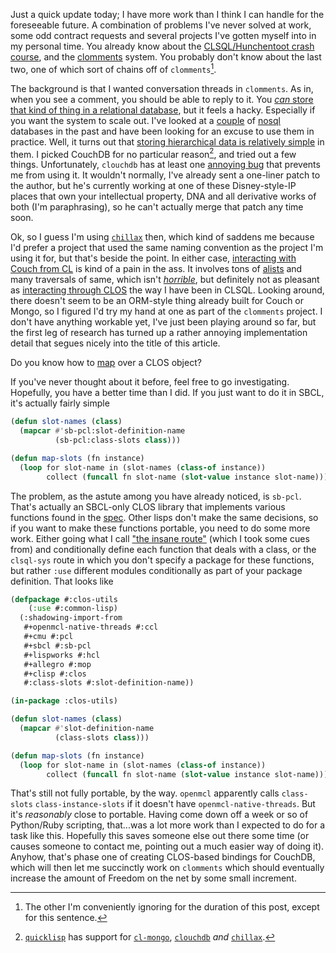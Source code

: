 Just a quick update today; I have more work than I think I can handle for the foreseeable future. A combination of problems I've never solved at work, some odd contract requests and several projects I've gotten myself into in my personal time. You already know about the [CLSQL/Hunchentoot crash course](/posts/cl-chan-a-clsql-and-hunchentoot-crash-course), and the [clomments](https://github.com/Inaimathi/clomments) system. You probably don't know about the last two, one of which sort of chains off of `clomments`[^the-other].

[^the-other]: The other I'm conveniently ignoring for the duration of this post, except for this sentence.

The background is that I wanted conversation threads in `clomments`. As in, when you see a comment, you should be able to reply to it. You [*can* store that kind of thing in a relational database](http://www.ferdychristant.com/blog/archive/DOMM-7QJPM7), but it feels a hacky. Especially if you want the system to scale out. I've looked at a [couple](http://www.mongodb.org/) of [nosql](http://couchdb.apache.org/) databases in the past and have been looking for an excuse to use them in practice. Well, it turns out that [storing hierarchical data is relatively simple](http://wiki.apache.org/couchdb/How_to_store_hierarchical_data) in them. I picked CouchDB for no particular reason[^quicklisp-support], and tried out a few things. Unfortunately, `clouchdb` has at least one [annoying bug](http://stackoverflow.com/questions/7537018/clouchdb-error-with-id) that prevents me from using it. It wouldn't normally, I've already sent a one-liner patch to the author, but he's currently working at one of these Disney-style-IP places that own your intellectual property, DNA and all derivative works of both (I'm paraphrasing), so he can't actually merge that patch any time soon.

[^quicklisp-support]: [`quicklisp`](https://github.com/fons/cl-mongo) has support for [`cl-mongo`](https://github.com/fons/cl-mongo), [`clouchdb`](http://common-lisp.net/project/clouchdb/) *and* [`chillax`](https://github.com/sykopomp/chillax).

Ok, so I guess I'm using [`chillax`](http://wiki.apache.org/couchdb/Chillax) then, which kind of saddens me because I'd prefer a project that used the same naming convention as the project I'm using it for, but that's beside the point. In either case, [interacting with Couch from CL](http://common-lisp.net/project/clouchdb/#examples) is kind of a pain in the ass. It involves tons of [alists](http://www.ida.liu.se/imported/cltl/clm/node153.html) and many traversals of same, which isn't *[horrible](http://drhorrible.com/)*, but definitely not as pleasant as [interacting through CLOS](http://clsql.kpe.io/manual/ch02s02.html) the way I have been in CLSQL. Looking around, there doesn't seem to be an ORM-style thing already built for Couch or Mongo, so I figured I'd try my hand at one as part of the `clomments` project. I don't have anything workable yet, I've just been playing around so far, but the first leg of research has turned up a rather annoying implementation detail that segues nicely into the title of this article.

Do you know how to [map](http://www.lispworks.com/documentation/HyperSpec/Body/f_mapc_.htm) over a CLOS object?

If you've never thought about it before, feel free to go investigating. Hopefully, you have a better time than I did. If you just want to do it in SBCL, it's actually fairly simple

```lisp
(defun slot-names (class)
  (mapcar #'sb-pcl:slot-definition-name
          (sb-pcl:class-slots class)))

(defun map-slots (fn instance)
  (loop for slot-name in (slot-names (class-of instance))
        collect (funcall fn slot-name (slot-value instance slot-name))))
```

The problem, as the astute among you have already noticed, is `sb-pcl`. That's actually an SBCL-only CLOS library that implements various functions found in the [spec](http://www.cs.cmu.edu/afs/cs/project/ai-repository/ai/lang/lisp/doc/standard/ansi/clos/0.html). Other lisps don't make the same decisions, so if you want to make these functions portable, you need to do some more work. Either going what I call ["the insane route"](http://stackoverflow.com/questions/3086561/make-clos-objects-printable-in-lisp) (which I took some cues from) and conditionally define each function that deals with a class, or the `clsql-sys` route in which you don't specify a package for these functions, but rather `:use` different modules conditionally as part of your package definition. That looks like

```lisp
(defpackage #:clos-utils
    (:use #:common-lisp)
  (:shadowing-import-from
   #+openmcl-native-threads #:ccl
   #+cmu #:pcl
   #+sbcl #:sb-pcl
   #+lispworks #:hcl
   #+allegro #:mop
   #+clisp #:clos
   #:class-slots #:slot-definition-name))

(in-package :clos-utils)

(defun slot-names (class)
  (mapcar #'slot-definition-name
          (class-slots class)))

(defun map-slots (fn instance)
  (loop for slot-name in (slot-names (class-of instance))
        collect (funcall fn slot-name (slot-value instance slot-name))))
```

That's still not fully portable, by the way. `openmcl` apparently calls `class-slots` `class-instance-slots` if it doesn't have `openmcl-native-threads`. But it's *reasonably* close to portable. Having come down off a week or so of Python/Ruby scripting, that...was a lot more work than I expected to do for a task like this. Hopefully this saves someone else out there some time (or causes someone to contact me, pointing out a much easier way of doing it). Anyhow, that's phase one of creating CLOS-based bindings for CouchDB, which will then let me succinctly work on `clomments` which should eventually increase the amount of Freedom on the net by some small increment.
